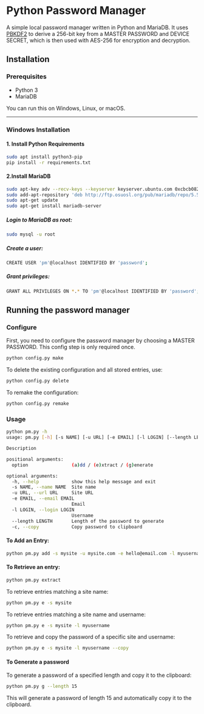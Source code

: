 # Python Password Manager

A simple local password manager written in Python and MariaDB. It uses [PBKDF2](https://en.wikipedia.org/wiki/PBKDF2) to derive a 256-bit key from a MASTER PASSWORD and DEVICE SECRET, which is then used with AES-256 for encryption and decryption.

## Installation

### Prerequisites

- Python 3
- MariaDB

You can run this on Windows, Linux, or macOS.

---

### Windows Installation

#### 1. Install Python Requirements

```bash
sudo apt install python3-pip
pip install -r requirements.txt
```

#### 2.Install MariaDB
```bash
sudo apt-key adv --recv-keys --keyserver keyserver.ubuntu.com 0xcbcb082a1bb943db
sudo add-apt-repository 'deb http://ftp.osuosl.org/pub/mariadb/repo/5.5/ubuntuprecise main'
sudo apt-get update
sudo apt-get install mariadb-server
```

##### Login to MariaDB as root:
```bash
sudo mysql -u root
```
##### Create a user:
```bash
CREATE USER 'pm'@localhost IDENTIFIED BY 'password';
```

##### Grant privileges:
```bash
GRANT ALL PRIVILEGES ON *.* TO 'pm'@localhost IDENTIFIED BY 'password';
```
## Running the password manager

### Configure

First, you need to configure the password manager by choosing a MASTER PASSWORD. This config step is only required once.

```bash
python config.py make
```
To delete the existing configuration and all stored entries, use:
```bash
python config.py delete
```

To remake the configuration:

```bash
python config.py remake
```

### Usage
```bash
python pm.py -h
usage: pm.py [-h] [-s NAME] [-u URL] [-e EMAIL] [-l LOGIN] [--length LENGTH] [-c] option

Description

positional arguments:
  option                (a)dd / (e)xtract / (g)enerate

optional arguments:
  -h, --help            show this help message and exit
  -s NAME, --name NAME  Site name
  -u URL, --url URL     Site URL
  -e EMAIL, --email EMAIL
                        Email
  -l LOGIN, --login LOGIN
                        Username
  --length LENGTH       Length of the password to generate
  -c, --copy            Copy password to clipboard
```
#### To Add an Entry:
```bash
python pm.py add -s mysite -u mysite.com -e hello@email.com -l myusername
```

#### To Retrieve an entry:
```bash
python pm.py extract
```
To retrieve entries matching a site name:
```bash
python pm.py e -s mysite
```

To retrieve entries matching a site name and username:
```bash
python pm.py e -s mysite -l myusername
```
To retrieve and copy the password of a specific site and username:
```bash
python pm.py e -s mysite -l myusername --copy
```

#### To Generate a password
To generate a password of a specified length and copy it to the clipboard:

```bash
python pm.py g --length 15
```
This will generate a password of length 15 and automatically copy it to the clipboard.




